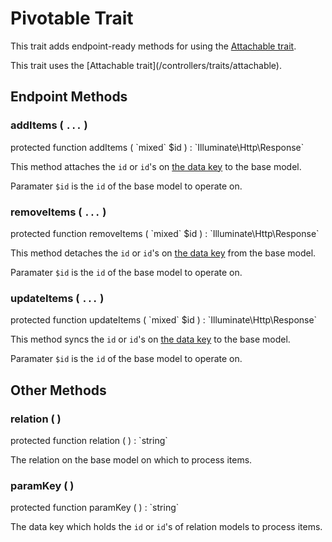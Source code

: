 # Pivotable Trait

This trait adds endpoint-ready methods for using the [Attachable trait](/controllers/traits/attachable).

<p class="tip">
This trait uses the [Attachable trait](/controllers/traits/attachable).
</p>

## Endpoint Methods

### addItems ( `...` )

<p class="tip no-bg">
    protected function addItems ( `mixed` $id ) : `Illuminate\Http\Response`
</p>

This method attaches the `id` or `id`'s on [the data key](#paramkey-) to the
base model.

Paramater `$id` is the `id` of the base model to operate on.

### removeItems ( `...` )

<p class="tip no-bg">
    protected function removeItems ( `mixed` $id ) : `Illuminate\Http\Response`
</p>

This method detaches the `id` or `id`'s on [the data key](#paramkey-) from the
base model.

Paramater `$id` is the `id` of the base model to operate on.

### updateItems ( `...` )

<p class="tip no-bg">
    protected function updateItems ( `mixed` $id ) : `Illuminate\Http\Response`
</p>

This method syncs the `id` or `id`'s on [the data key](#paramkey-) to the
base model.

Paramater `$id` is the `id` of the base model to operate on.

## Other Methods

### relation ( )

<p class="tip no-bg">
    protected function relation ( ) : `string`
</p>

The relation on the base model on which to process items.

### paramKey ( )

<p class="tip no-bg">
    protected function paramKey ( ) : `string`
</p>

The data key which holds the `id` or `id`'s of relation models to process items.